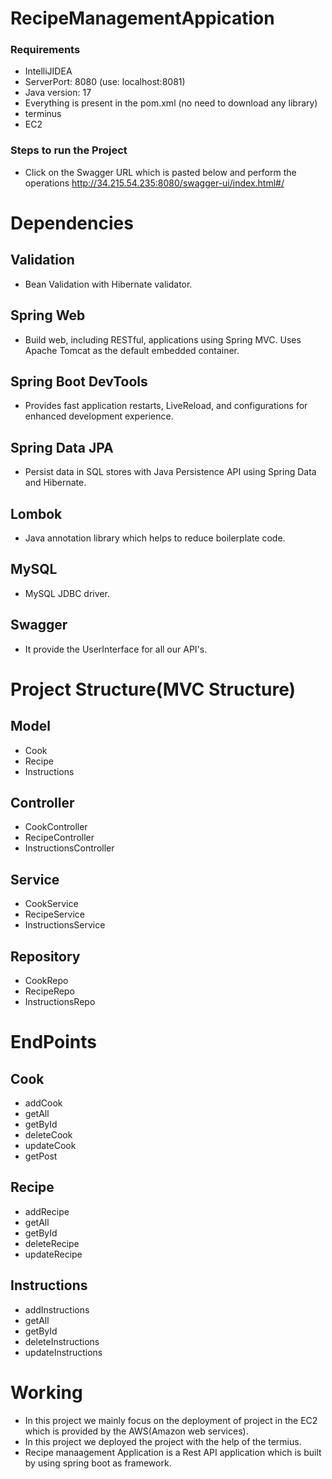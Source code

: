 # RecipeManagementAppication
### Requirements
* IntelliJIDEA
* ServerPort: 8080 (use: localhost:8081)
* Java version: 17
* Everything is present in the pom.xml (no need to download any library)
* terminus
* EC2 
### Steps to run the Project
* Click on the Swagger URL which is pasted below and perform the operations
http://34.215.54.235:8080/swagger-ui/index.html#/
# Dependencies
## Validation
* Bean Validation with Hibernate validator.
## Spring Web
* Build web, including RESTful, applications using Spring MVC. Uses Apache Tomcat as the default embedded container.
## Spring Boot DevTools
* Provides fast application restarts, LiveReload, and configurations for enhanced development experience.
## Spring Data JPA
* Persist data in SQL stores with Java Persistence API using Spring Data and Hibernate.
## Lombok
* Java annotation library which helps to reduce boilerplate code.
## MySQL
* MySQL JDBC driver.
## Swagger
* It provide the UserInterface for all our API's. 
# Project Structure(MVC Structure)
## Model
* Cook
* Recipe
* Instructions
## Controller
* CookController
* RecipeController
* InstructionsController
## Service
* CookService
* RecipeService
* InstructionsService
## Repository
* CookRepo
* RecipeRepo
* InstructionsRepo
# EndPoints
## Cook
* addCook
* getAll
* getById
* deleteCook
* updateCook
* getPost
## Recipe
* addRecipe
* getAll
* getById
* deleteRecipe
* updateRecipe
## Instructions
* addInstructions
* getAll
* getById
* deleteInstructions
* updateInstructions
# Working
* In this project we mainly focus on the deployment of project in the EC2 which is provided by the AWS(Amazon web services).
* In this project we deployed the project with the help of the termius.
* Recipe manaagement Application is a Rest API application which is built by using spring boot as framework.
